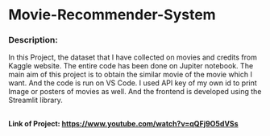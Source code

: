 #  Movie-Recommender-System
### Description:
In this Project, the dataset that I have collected on movies and credits from Kaggle website. The entire code has been done on Jupiter notebook. The main aim of this project is to obtain the similar movie of the movie which I want.  And the code is run on VS Code. I used API key of my own id to print Image or posters of movies as well. And the frontend is developed using the Streamlit library.

##
#### Link of Project: https://www.youtube.com/watch?v=qQFj9O5dVSs

